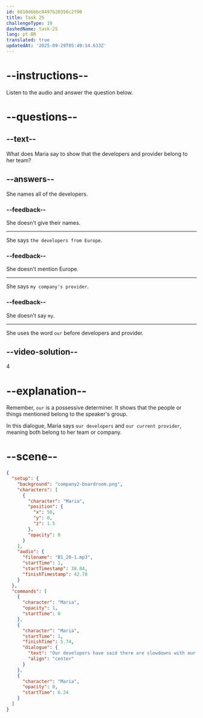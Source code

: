 ```yaml
---
id: 6810d6bbc8497b20356c2f98
title: Task 25
challengeType: 19
dashedName: task-25
lang: pt-BR
translated: true
updatedAt: '2025-09-29T05:49:14.633Z'
---
```


<!-- (Audio) Maria: Our developers have said there are slowdowns with our current provider, especially during busy times. -->

# --instructions--

Listen to the audio and answer the question below.

# --questions--

## --text--

What does Maria say to show that the developers and provider belong to her team?

## --answers--

She names all of the developers.

### --feedback--

She doesn't give their names.

---

She says `the developers from Europe`.

### --feedback--

She doesn't mention Europe.

---

She says `my company's provider`.

### --feedback--

She doesn't say `my`.

---

She uses the word `our` before developers and provider.

## --video-solution--

4

# --explanation--

Remember, `our` is a possessive determiner. It shows that the people or things mentioned belong to the speaker's group.

In this dialogue, Maria says `our developers` and `our current provider`, meaning both belong to her team or company.

# --scene--

```json
{
  "setup": {
    "background": "company2-boardroom.png",
    "characters": [
      {
        "character": "Maria",
        "position": {
          "x": 50,
          "y": 0,
          "z": 1.5
        },
        "opacity": 0
      }
    ],
    "audio": {
      "filename": "B1_20-1.mp3",
      "startTime": 1,
      "startTimestamp": 38.04,
      "finishTimestamp": 42.78
    }
  },
  "commands": [
    {
      "character": "Maria",
      "opacity": 1,
      "startTime": 0
    },
    {
      "character": "Maria",
      "startTime": 1,
      "finishTime": 5.74,
      "dialogue": {
        "text": "Our developers have said there are slowdowns with our current provider, especially during busy times.",
        "align": "center"
      }
    },
    {
      "character": "Maria",
      "opacity": 0,
      "startTime": 6.24
    }
  ]
}
```

